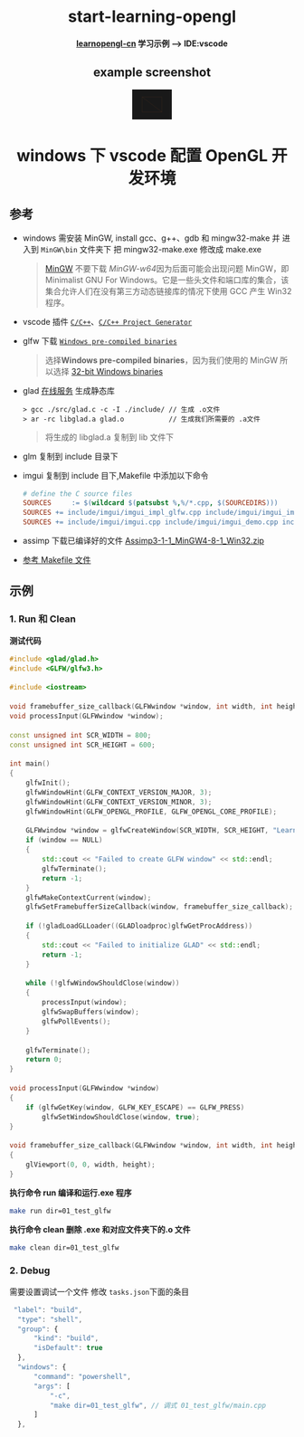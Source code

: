 <div
    style="width: auto; text-align: center; margin: 0 auto; padding: 0"
>
    <h1 align="center">start-learning-opengl</h1>
    <h4 align="center">
        <span>
            <a href="https://learnopengl-cn.github.io/"
                >learnopengl-cn</a
            >
            学习示例 --> IDE:vscode
        </span>
    </h4>
    <h2 align="center">example screenshot</h2>
    <div align="center">
            <a
                style="margin: 10px"
                href="./src/01_hello_window/readme.md"
                title="41-Bloom"
                ><img
                    src="./static/images/02_hello_triangle_line.png"
                    width="14%"
                    alt="41-Bloom"
            /></a>
    </div>

</div>

<div>
    <h1 align="center"> windows 下 vscode 配置 OpenGL 开发环境
    </h1>
</div>

## 参考

-   windows 需安装 MinGW, install gcc、g++、gdb 和 mingw32-make 并 进入到 `MinGW\bin` 文件夹下 把 mingw32-make.exe 修改成 make.exe

    > [MinGW](https://sourceforge.net/projects/mingw/) 不要下载 *MinGW-w64*因为后面可能会出现问题
    > MinGW，即 Minimalist GNU For Windows。它是一些头文件和端口库的集合，该集合允许人们在没有第三方动态链接库的情况下使用 GCC 产生 Win32 程序。

-   vscode 插件 [`C/C++`](https://marketplace.visualstudio.com/items?itemName=ms-vscode.cpptools)、[`C/C++ Project Generator`](https://marketplace.visualstudio.com/items?itemName=danielpinto8zz6.c-cpp-project-generator)

-   glfw 下载 [`Windows pre-compiled binaries`](https://www.glfw.org/download.html)

    > 选择**Windows pre-compiled binaries**，因为我们使用的 MinGW 所以选择 [32-bit Windows binaries](https://github.com/glfw/glfw/releases/download/3.3.4/glfw-3.3.4.bin.WIN32.zip)

-   glad [在线服务](https://glad.dav1d.de/) 生成静态库
    ```
    > gcc ./src/glad.c -c -I ./include/ // 生成 .o文件
    > ar -rc libglad.a glad.o           // 生成我们所需要的 .a文件
    ```
    > 将生成的 libglad.a 复制到 lib 文件下
-   glm 复制到 include 目录下

-   imgui 复制到 include 目下,Makefile 中添加以下命令
    ```mk
    # define the C source files
    SOURCES		:= $(wildcard $(patsubst %,%/*.cpp, $(SOURCEDIRS)))
    SOURCES	+= include/imgui/imgui_impl_glfw.cpp include/imgui/imgui_impl_opengl3.cpp
    SOURCES	+= include/imgui/imgui.cpp include/imgui/imgui_demo.cpp include/imgui/imgui_draw.cpp include/imgui/imgui_widgets.cpp
    ```
-   assimp 下载已编译好的文件 [Assimp3-1-1_MinGW4-8-1_Win32.zip](https://www.mediafire.com/file/jjiv41rv8euy3dt/Assimp3-1-1_MinGW4-8-1_Win32.zip/file)

-   [参考 Makefile 文件](https://github.com/yocover/start-learning-opengl/blob/main/Makefile)

## 示例

### 1. Run 和 Clean

**测试代码**

```c++
#include <glad/glad.h>
#include <GLFW/glfw3.h>

#include <iostream>

void framebuffer_size_callback(GLFWwindow *window, int width, int height);
void processInput(GLFWwindow *window);

const unsigned int SCR_WIDTH = 800;
const unsigned int SCR_HEIGHT = 600;

int main()
{
	glfwInit();
	glfwWindowHint(GLFW_CONTEXT_VERSION_MAJOR, 3);
	glfwWindowHint(GLFW_CONTEXT_VERSION_MINOR, 3);
	glfwWindowHint(GLFW_OPENGL_PROFILE, GLFW_OPENGL_CORE_PROFILE);

	GLFWwindow *window = glfwCreateWindow(SCR_WIDTH, SCR_HEIGHT, "LearnOpenGL", NULL, NULL);
	if (window == NULL)
	{
		std::cout << "Failed to create GLFW window" << std::endl;
		glfwTerminate();
		return -1;
	}
	glfwMakeContextCurrent(window);
	glfwSetFramebufferSizeCallback(window, framebuffer_size_callback);

	if (!gladLoadGLLoader((GLADloadproc)glfwGetProcAddress))
	{
		std::cout << "Failed to initialize GLAD" << std::endl;
		return -1;
	}

	while (!glfwWindowShouldClose(window))
	{
		processInput(window);
		glfwSwapBuffers(window);
		glfwPollEvents();
	}

	glfwTerminate();
	return 0;
}

void processInput(GLFWwindow *window)
{
	if (glfwGetKey(window, GLFW_KEY_ESCAPE) == GLFW_PRESS)
		glfwSetWindowShouldClose(window, true);
}

void framebuffer_size_callback(GLFWwindow *window, int width, int height)
{
	glViewport(0, 0, width, height);
}
```

**执行命令 run 编译和运行.exe 程序**

```Bash
make run dir=01_test_glfw
```

**执行命令 clean 删除 .exe 和对应文件夹下的.o 文件**

```Bash
make clean dir=01_test_glfw
```

### 2. Debug

需要设置调试一个文件 修改 `tasks.json`下面的条目

```js
 "label": "build",
  "type": "shell",
  "group": {
      "kind": "build",
      "isDefault": true
  },
  "windows": {
      "command": "powershell",
      "args": [
          "-c",
          "make dir=01_test_glfw", // 调式 01_test_glfw/main.cpp
      ]
  },
```
